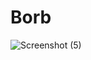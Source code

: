 # Borb
![Screenshot (5)](https://user-images.githubusercontent.com/76948262/110331030-8c01ed00-8044-11eb-9b01-d55bdf28957d.png)
